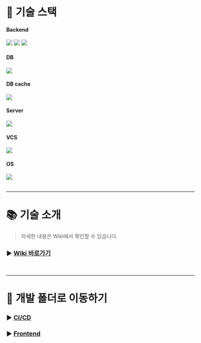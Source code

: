 # 🔧 기술 스택
<h4>Backend</h4>
<div>
    <img src="https://img.shields.io/badge/java-F7DF1E?style=flat&logo=java&logoColor=white">
    <img src="https://img.shields.io/badge/springboot-6DB33F?style=flat&logo=springboot&logoColor=white">
    <img src="https://img.shields.io/badge/kafka-231F20?style=flat&logo=apachekafka&logoColor=white">
</div>

<h4>DB</h4>
<div>
    <img src="https://img.shields.io/badge/mariadb-%23003545?style=flat&logo=mariadb&logoColor=white">
</div>

<h4>DB cache</h4>
<div>
    <img src="https://img.shields.io/badge/redis-%23FF4438?style=flat&logo=redis&logoColor=white">
</div>

<h4>Server</h4>
<div>
    <img src="https://img.shields.io/badge/nginx-%23009639?style=flat&logo=nginx&logoColor=white">
</div>

<h4>VCS</h4>
<div>
    <img src="https://img.shields.io/badge/git-F05032?style=flat&logo=git&logoColor=white">
</div>

<h4>OS</h4>
<div>
    <img src="https://img.shields.io/badge/ubuntu-E95420?style=flat&logo=ubuntu&logoColor=white">
</div>

<br>

---


# 📚 기술 소개
> 자세한 내용은 Wiki에서 확인할 수 있습니다.
### ▶ [**Wiki 바로가기**](https://github.com/beyond-sw-camp/be06-fin-SimKids-Dealivery/wiki/%EA%B8%B0%EC%88%A0%EC%A0%81-%EA%B3%A0%EB%AF%BC)

<br>

---

# 📂 개발 폴더로 이동하기

### ▶ [**CI/CD**](https://github.com/beyond-sw-camp/be06-fin-SimKids-Dealivery/tree/main/cicd)

### ▶ [**Frontend**](https://github.com/beyond-sw-camp/be06-fin-SimKids-Dealivery/tree/main/frontend)
